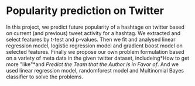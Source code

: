 # Popularity prediction on Twitter

In this project, we predict future popularity of a hashtage on twitter based on current (and previous) tweet activity for a hashtag.
We extracted and select features by t-test and p-values. Then we fit and analysed linear regression model, logistic regression model 
and gradient boost model on selected features. Finally we propose our own problem formulation based on a variety of meta data in the given twitter dataset, includeing*How to get more "like"*and *Predict the Team that the Author is in Favor of*. And we used linear regression model, randomforest model and Multinomial Bayes classifier to solve the problems.

